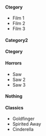 #### Ctegory
- Film 1
- Film 2
- Film 3

#### Category2

#### Ctegory

#### Horrors
- Saw
- Saw 2
- Saw 3

#### Nothing

#### Classics
- Goldfinger
- Spirited Away
- Cinderella

